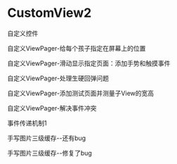 # CustomView2
自定义控件

自定义ViewPager-给每个孩子指定在屏幕上的位置

自定义ViewPager-滑动显示指定页面：添加手势和触摸事件

自定义ViewPager-处理生硬回弹问题

自定义ViewPager-添加测试页面并测量子View的宽高

自定义ViewPager-解决事件冲突

事件传递机制1

手写图片三级缓存--还有bug

手写图片三级缓存--修复了bug